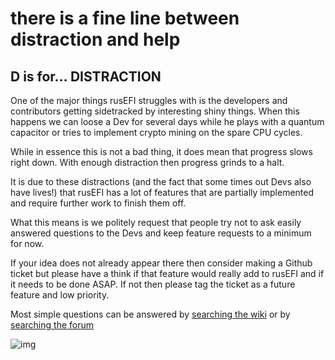 # there is a fine line between distraction and help

## D is for... DISTRACTION

One of the major things rusEFI struggles with is the developers and contributors getting sidetracked by interesting shiny things.
When this happens we can loose a Dev for several days while he plays with a quantum capacitor or tries to implement crypto mining on the spare CPU cycles.

While in essence this is not a bad thing, it does mean that progress slows right down. With enough distraction then progress grinds to a halt.

It is due to these distractions (and the fact that some times out Devs also have lives!) that rusEFI has a lot of features that are partially implemented and require further work to finish them off.

What this means is we politely request that people try not to ask easily answered questions to the Devs and keep feature requests to a minimum for now.

If your idea does not already appear there then consider making a Github ticket but please have a think if that feature would really add to rusEFI and if it needs to be done ASAP. If not then please tag the ticket as a future feature and low priority.

Most simple questions can be answered by [searching the wiki](HOWTO-Search-on-rusEFI-wiki) or by [searching the forum](https://rusefi.com/forum/search.php)

![img](Images/ATdistraction.png)  
